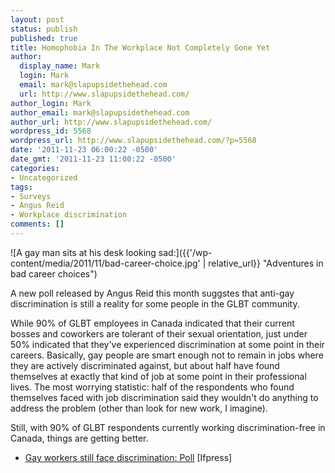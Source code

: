 ```yaml
---
layout: post
status: publish
published: true
title: Homophobia In The Workplace Not Completely Gone Yet
author:
  display_name: Mark
  login: Mark
  email: mark@slapupsidethehead.com
  url: http://www.slapupsidethehead.com/
author_login: Mark
author_email: mark@slapupsidethehead.com
author_url: http://www.slapupsidethehead.com/
wordpress_id: 5568
wordpress_url: http://www.slapupsidethehead.com/?p=5568
date: '2011-11-23 06:00:22 -0500'
date_gmt: '2011-11-23 11:00:22 -0500'
categories:
- Uncategorized
tags:
- Surveys
- Angus Reid
- Workplace discrimination
comments: []
---
```

![A gay man sits at his desk looking sad:]({{'/wp-content/media/2011/11/bad-career-choice.jpg' | relative_url}} "Adventures in bad career choices")

A new poll released by Angus Reid this month suggstes that anti-gay discrimination is still a reality for some people in the GLBT community.

While 90% of GLBT employees in Canada indicated that their current bosses and coworkers are tolerant of their sexual orientation, just under 50% indicated that they've experienced discrimination at some point in their careers. Basically, gay people are smart enough not to remain in jobs where they are actively discriminated against, but about half have found themselves at exactly that kind of job at some point in their professional lives. The most worrying statistic: half of the respondents who found themselves faced with job discrimination said they wouldn't do anything to address the problem (other than look for new work, I imagine).

Still, with 90% of GLBT respondents currently working discrimination-free in Canada, things are getting better.

- [Gay workers still face discrimination: Poll](http://www.lfpress.com/news/canada/2011/11/15/18974606.html) [Ifpress]
